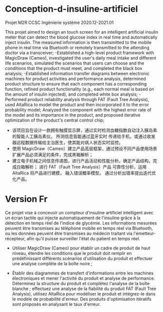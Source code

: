 # Conception-d-insuline-artificiel
Projet M2R CCSC Ingénierie système
2020.12-2021.01

This projet aimed to design an touch screen for an intelligent artificial insulin meter that can detect the blood glucose index in real time and automatically inject insulin. The measured information is then transmitted to the mobile phone in real time via Bluetooth or remotely transmitted to the attending doctor via a transceiver;
-Established a high-level product framework with MagicDraw (Cameo), investigated the user's daily meal intake and different life scenarios, simulated the scenarios that users can choose and the conditions that the product must meet, and completed the black box analysis;
-Established information transfer diagrams between electronic machines for product activities and performance analysis, determined product structure to ensure that each component has a corresponding function, refined product functionality (e.g., each normal meal is based on the amount of insulin injected), and completed white box analysis;
-Performed product reliability analysis through FAT (Fault Tree Analysis), used AltaRica to model the product and then incorporated it to the error probability model;
Analyzed the component with the highest error rate of the model and its importance in the product, and proposed iterative optimization of the product's central control chip; 

- 该项目旨在设计一款拥有触摸显示屏，通过实时检测血糖指数自动注入胰岛素的智能人工胰岛素仪。 所测信息皆能通过蓝牙实时 传递给手机，或通过收发器远程数据传输给主治医生，使其能对病人状态实时监控。
- 使用 MagicDraw（Cameo）建立产品高层框架，通过预设不同产品使用场景扩展产品必须满足的条件，完成黑箱解析；
-  建立电子机械之间信息传递图，进行产品活动和性能分析。确定产品结构，完成白箱解析； 进行 FAT（Fault Tree Analysis）产品 可靠性分析，运用 AltaRica 将产品进行建模， 融入错误概率模型。 通过分析出错率提出迭代优化产品。


# Version Fr
Ce projet vise à concevoir un compteur d'insuline artificiel intelligent avec un écran tactile qui injecte automatiquement de l'insuline grâce à la détection en temps réel de l'indice de glycémie. Les informations mesurées peuvent être transmises au téléphone mobile en temps réel via Bluetooth, ou les données peuvent être transmises au médecin traitant via l'émetteur-récepteur, afin qu'il puisse surveiller l'état du patient en temps réel.

- Utiliser MagicDraw (Cameo) pour établir un cadre de produit de haut niveau, étendre les conditions que le produit doit remplir en prédéfinissant différents scénarios d'utilisation du produit et effectuer une analyse complète de la boîte noire ; 

- Établir des diagrammes de transfert d'informations entre les machines électroniques et mener l'activité du produit et analyse de performance. Déterminez la structure du produit et complétez l'analyse de la boîte blanche ; effectuez une analyse de la fiabilité du produit FAT (Fault Tree Analysis), utilisez AltaRica pour modéliser le produit et intégrez-le dans le modèle de probabilité d'erreur. Des produits d'optimisation itératifs sont proposés en analysant le taux d'erreur.
